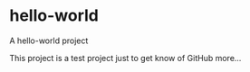 # hello-world
A hello-world project

This project is a test project just to get know of GitHub more...

